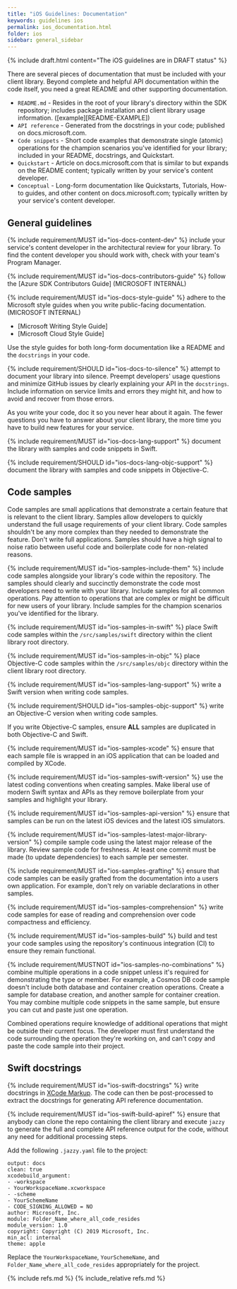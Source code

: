 ```yaml
---
title: "iOS Guidelines: Documentation"
keywords: guidelines ios
permalink: ios_documentation.html
folder: ios
sidebar: general_sidebar
---
```


{% include draft.html content="The iOS guidelines are in DRAFT status" %}

There are several pieces of documentation that must be included with your client library. Beyond complete and helpful API documentation within the code itself, you need a great README and other supporting documentation.

* `README.md` - Resides in the root of your library's directory within the SDK repository; includes package installation and client library usage information. ([example][README-EXAMPLE])
* `API reference` - Generated from the docstrings in your code; published on docs.microsoft.com.
* `Code snippets` - Short code examples that demonstrate single (atomic) operations for the champion scenarios you've identified for your library; included in your README, docstrings, and Quickstart.
* `Quickstart` - Article on docs.microsoft.com that is similar to but expands on the README content; typically written by your service's content developer.
* `Conceptual` - Long-form documentation like Quickstarts, Tutorials, How-to guides, and other content on docs.microsoft.com; typically written by your service's content developer.

## General guidelines

{% include requirement/MUST id="ios-docs-content-dev" %} include your service's content developer in the architectural review for your library. To find the content developer you should work with, check with your team's Program Manager.

{% include requirement/MUST id="ios-docs-contributors-guide" %} follow the [Azure SDK Contributors Guide] (MICROSOFT INTERNAL)

{% include requirement/MUST id="ios-docs-style-guide" %} adhere to the Microsoft style guides when you write public-facing documentation. (MICROSOFT INTERNAL)

* [Microsoft Writing Style Guide]
* [Microsoft Cloud Style Guide]

Use the style guides for both long-form documentation like a README and the `docstrings` in your code.

{% include requirement/SHOULD id="ios-docs-to-silence" %} attempt to document your library into silence. Preempt developers' usage questions and minimize GitHub issues by clearly explaining your API in the `docstrings`. Include information on service limits and errors they might hit, and how to avoid and recover from those errors.

As you write your code, doc it so you never hear about it again. The fewer questions you have to answer about your client library, the more time you have to build new features for your service.

{% include requirement/MUST id="ios-docs-lang-support" %} document the library with samples and code snippets in Swift.

{% include requirement/SHOULD id="ios-docs-lang-objc-support" %} document the library with samples and code snippets in Objective-C.

## Code samples

Code samples are small applications that demonstrate a certain feature that is relevant to the client library.  Samples allow developers to quickly understand the full usage requirements of your client library. Code samples shouldn't be any more complex than they needed to demonstrate the feature. Don't write full applications. Samples should have a high signal to noise ratio between useful code and boilerplate code for non-related reasons.

{% include requirement/MUST id="ios-samples-include-them" %} include code samples alongside your library's code within the repository. The samples should clearly and succinctly demonstrate the code most developers need to write with your library. Include samples for all common operations.  Pay attention to operations that are complex or might be difficult for new users of your library. Include samples for the champion scenarios you've identified for the library.

{% include requirement/MUST id="ios-samples-in-swift" %} place Swift code samples within the `/src/samples/swift` directory within the client library root directory.

{% include requirement/MUST id="ios-samples-in-objc" %} place Objective-C code samples within the `/src/samples/objc` directory within the client library root directory.

{% include requirement/MUST id="ios-samples-lang-support" %} write a Swift version when writing code samples.

{% include requirement/SHOULD id="ios-samples-objc-support" %} write an Objective-C version when writing code samples.

If you write Objective-C samples, ensure **ALL** samples are duplicated in both Objective-C and Swift.

{% include requirement/MUST id="ios-samples-xcode" %} ensure that each sample file is wrapped in an iOS application that can be loaded and compiled by XCode.

{% include requirement/MUST id="ios-samples-swift-version" %} use the latest coding conventions when creating samples. Make liberal use of modern Swift syntax and APIs as they remove boilerplate from your samples and highlight your library.

{% include requirement/MUST id="ios-samples-api-version" %} ensure that samples can be run on the latest iOS devices and the latest iOS simulators.

{% include requirement/MUST id="ios-samples-latest-major-library-version" %} compile sample code using the latest major release of the library. Review sample code for freshness.  At least one commit must be made (to update dependencies) to each sample per semester.

{% include requirement/MUST id="ios-samples-grafting" %} ensure that code samples can be easily grafted from the documentation into a users own application.  For example, don't rely on variable declarations in other samples.

{% include requirement/MUST id="ios-samples-comprehension" %} write code samples for ease of reading and comprehension over code compactness and efficiency.

{% include requirement/MUST id="ios-samples-build" %} build and test your code samples using the repository's continuous integration (CI) to ensure they remain functional.

{% include requirement/MUSTNOT id="ios-samples-no-combinations" %} combine multiple operations in a code snippet unless it's required for demonstrating the type or member. For example, a Cosmos DB code sample doesn't include both database and container creation operations.  Create a sample for database creation, and another sample for container creation.  You may combine multiple code snippets in the same sample, but ensure you can cut and paste just one operation.

Combined operations require knowledge of additional operations that might be outside their current focus. The developer must first understand the code surrounding the operation they're working on, and can't copy and paste the code sample into their project.

## Swift docstrings

{% include requirement/MUST id="ios-swift-docstrings" %} write docstrings in [XCode Markup](https://developer.apple.com/library/archive/documentation/Xcode/Reference/xcode_markup_formatting_ref/).  The code can then be post-processed to extract the docstrings for generating API reference documentation.

{% include requirement/MUST id="ios-swift-build-apiref" %} ensure that anybody can clone the repo containing the client library and execute `jazzy` to generate the full and complete API reference output for the code, without any need for additional processing steps.

Add the following `.jazzy.yaml` file to the project:

```
output: docs
clean: true
xcodebuild_argument:
- -workspace
- YourWorkspaceName.xcworkspace
- -scheme
- YourSchemeName
- CODE_SIGNING_ALLOWED = NO
author: Microsoft, Inc.
module: Folder_Name_where_all_code_resides
module_version: 1.0
copyright: Copyright (C) 2019 Microsoft, Inc.
min_acl: internal
theme: apple
```

Replace the `YourWorkspaceName`, `YourSchemeName`, and `Folder_Name_where_all_code_resides` appropriately for the project.

{% include refs.md %}
{% include_relative refs.md %}

